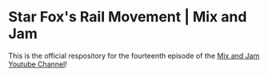 # Star Fox's Rail Movement | Mix and Jam

This is the official respository for the fourteenth episode of the [Mix and Jam Youtube Channel](https://www.youtube.com/c/MixAndJam)!

